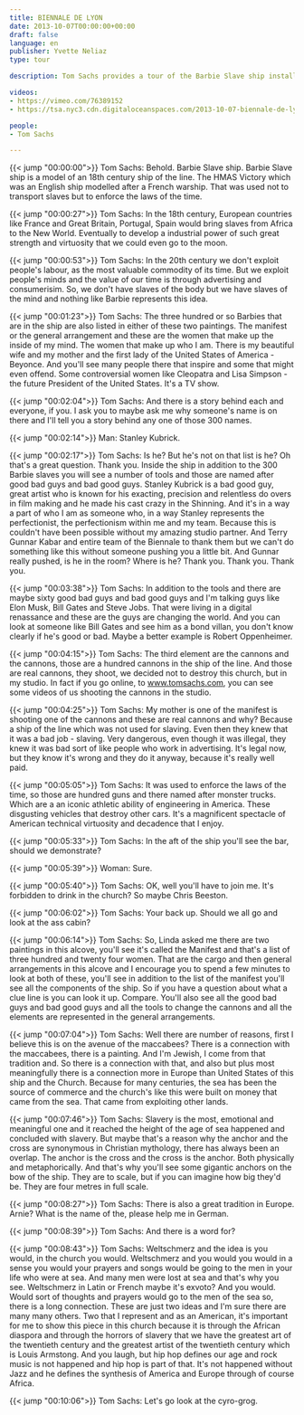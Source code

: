 ```yaml
---
title: BIENNALE DE LYON
date: 2013-10-07T00:00:00+00:00
draft: false
language: en
publisher: Yvette Neliaz
type: tour

description: Tom Sachs provides a tour of the Barbie Slave ship installed at the Biennale de Lyon.

videos:
- https://vimeo.com/76389152
- https://tsa.nyc3.cdn.digitaloceanspaces.com/2013-10-07-biennale-de-lyon.mp4

people:
- Tom Sachs

---
```


{{< jump "00:00:00">}} Tom Sachs: Behold. Barbie Slave ship. Barbie Slave ship is a model of an 18th century ship of the line. The HMAS Victory which was an English ship modelled after a French warship. That was used not to transport slaves but to enforce the laws of the time.

{{< jump "00:00:27">}} Tom Sachs: In the 18th century, European countries like France and Great Britain, Portugal, Spain would bring slaves from Africa to the New World. Eventually to develop a industrial power of such great strength and virtuosity that we could even go to the moon.

{{< jump "00:00:53">}} Tom Sachs: In the 20th century we don't exploit people's labour, as the most valuable commodity of its time. But we exploit people's minds and the value of our time is through advertising and consumerisim. So, we don't have slaves of the body but we have slaves of the mind and nothing like Barbie represents this idea.

{{< jump "00:01:23">}} Tom Sachs: The three hundred or so Barbies that are in the ship are also listed in either of these two paintings. The manifest or the general arrangement and these are the women that make up the inside of my mind. The women that make up who I am. There is my beautiful wife and my mother and the first lady of the United States of America - Beyonce. And you'll see many people there that inspire and some that might even offend. Some controversial women like Cleopatra and Lisa Simpson - the future President of the United States. It's a TV show.

{{< jump "00:02:04">}} Tom Sachs: And there is a story behind each and everyone, if you. I ask you to maybe ask me why someone's name is on there and I'll tell you a story behind any one of those 300 names.

{{< jump "00:02:14">}} Man: Stanley Kubrick.

{{< jump "00:02:17">}} Tom Sachs: Is he? But he's not on that list is he? Oh that's a great question. Thank you. Inside the ship in addition to the 300 Barbie slaves you will see a number of tools and those are named after good bad guys and bad good guys. Stanley Kubrick is a bad good guy, great artist who is known for his exacting, precision and relentless do overs in film making and he made his cast crazy in the Shinning. And it's in a way a part of who I am as someone who, in a way Stanley represents the perfectionist, the perfectionism within me and my team. Because this is couldn't have been possible without my amazing studio partner. And Terry Gunnar Kabar and entire team of the Biennale to thank them but we can't do something like this without someone pushing you a little bit. And Gunnar really pushed, is he in the room? Where is he? Thank you. Thank you. Thank you.

{{< jump "00:03:38">}} Tom Sachs: In addition to the tools and there are maybe sixty good bad guys and bad good guys and I'm talking guys like Elon Musk, Bill Gates and Steve Jobs. That were living in a digital renassance and these are the guys are changing the world. And you can look at someone like Bill Gates and see him as a bond villan, you don't know clearly if he's good or bad. Maybe a better example is Robert Oppenheimer.

{{< jump "00:04:15">}} Tom Sachs: The third element are the cannons and the cannons, those are a hundred cannons in the ship of the line. And those are real cannons, they shoot, we decided not to destroy this church, but in my studio. In fact if you go online, to www.tomsachs.com, you can see some videos of us shooting the cannons in the studio.

{{< jump "00:04:25">}} Tom Sachs: My mother is one of the manifest is shooting one of the cannons and these are real cannons and why? Because a ship of the line which was not used for slaving. Even then they knew that it was a bad job - slaving. Very dangerous, even though it was illegal, they knew it was bad sort of like people who work in advertising. It's legal now, but they know it's wrong and they do it anyway, because it's really well paid.

{{< jump "00:05:05">}} Tom Sachs: It was used to enforce the laws of the time, so those are hundred guns and there named after monster trucks. Which are a an iconic athletic ability of engineering in America. These disgusting vehicles that destroy other cars. It's a magnificent spectacle of American technical virtuosity and decadence that I enjoy.

{{< jump "00:05:33">}} Tom Sachs: In the aft of the ship you'll see the bar, should we demonstrate?

{{< jump "00:05:39">}} Woman: Sure.

{{< jump "00:05:40">}} Tom Sachs: OK, well you'll have to join me. It's forbidden to drink in the church? So maybe Chris Beeston.

{{< jump "00:06:02">}} Tom Sachs: Your back up. Should we all go and look at the ass cabin?

{{< jump "00:06:14">}} Tom Sachs: So, Linda asked me there are two paintings in this alcove, you'll see it's called the Manifest and that's a list of three hundred and twenty four women. That are the cargo and then general arrangements in this alcove and I encourage you to spend a few minutes to look at both of these, you'll see in addition to the list of the manifest you'll see all the components of the ship. So if you have a question about what a clue line is you can look it up. Compare. You'll also see all the good bad guys and bad good guys and all the tools to change the cannons and all the elements are represented in the general arrangements.

{{< jump "00:07:04">}} Tom Sachs: Well there are number of reasons, first I believe this is on the avenue of the maccabees? There is a connection with the maccabees, there is a painting. And I'm Jewish, I come from that tradition and. So there is a connection with that, and also but plus most meaningfully there is a connection more in Europe than United States of this ship and the Church. Because for many centuries, the sea has been the source of commerce and the church's like this were built on money that came from the sea. That came from exploiting other lands.

{{< jump "00:07:46">}} Tom Sachs: Slavery is the most, emotional and meaningful one and it reached the height of the age of sea happened and concluded with slavery. But maybe that's a reason why the anchor and the cross are synonymous in Christian mythology, there has always been an overlap. The anchor is the cross and the cross is the anchor. Both physically and metaphorically. And that's why you'll see some gigantic anchors on the bow of the ship. They are to scale, but if you can imagine how big they'd be. They are four metres in full scale.

{{< jump "00:08:27">}} Tom Sachs: There is also a great tradition in Europe. Arnie? What is the name of the, please help me in German.

{{< jump "00:08:39">}} Tom Sachs: And there is a word for?

{{< jump "00:08:43">}} Tom Sachs: Weltschmerz and the idea is you would, in the church you would. Weltschmerz and you would you would in a sense you would your prayers and songs would be going to the men in your life who were at sea. And many men were lost at sea and that's why you see. Weltschmerz in Latin or French maybe it's exvoto? And you would. Would sort of thoughts and prayers would go to the men of the sea so, there is a long connection. These are just two ideas and I'm sure there are many many others. Two that I represent and as an American, it's important for me to show this piece in this church because it is through the African diaspora and through the horrors of slavery that we have the greatest art of the twentieth century and the greatest artist of the twentieth century which is Louis Armstong. And you laugh, but hip hop defines our age and rock music is not happened and hip hop is part of that. It's not happened without Jazz and he defines the synthesis of America and Europe through of course Africa.

{{< jump "00:10:06">}} Tom Sachs: Let's go look at the cyro-grog.
